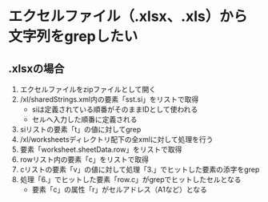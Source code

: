 # エクセルファイル（.xlsx、.xls）から文字列をgrepしたい

## .xlsxの場合

1. エクセルファイルをzipファイルとして開く
2. /xl/sharedStrings.xml内の要素「sst.si」をリストで取得
    - siは定義されている順番がそのままIDとして使われる
    - セルへ入力した順番に定義される
3. siリストの要素「t」の値に対してgrep
4. /xl/worksheetsディレクトリ配下の全xmlに対して処理を行う
5. 要素「worksheet.sheetData.row」をリストで取得
6. rowリスト内の要素「c」をリストで取得
7. cリストの要素「v」の値に対して処理「3.」でヒットした要素の添字をgrep
8. 処理「6.」でヒットした要素「row.c」がgrepでヒットしたセルとなる
    - 要素「c」の属性「r」がセルアドレス（A1など）となる
